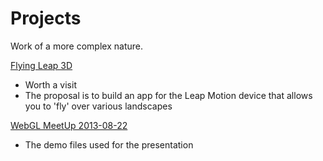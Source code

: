 Projects
========

Work of a more complex nature.


[Flying Leap 3D](https://github.com/jaanga/gestification/tree/gh-pages/projects/flying-leap-3d)
- Worth a visit
- The proposal is to build an app for the Leap Motion device that allows you to 'fly' over various landscapes


[WebGL MeetUp 2013-08-22](https://github.com/jaanga/gestification/tree/gh-pages/projects/webgl-2013-08-22)
- The demo files used for the presentation
